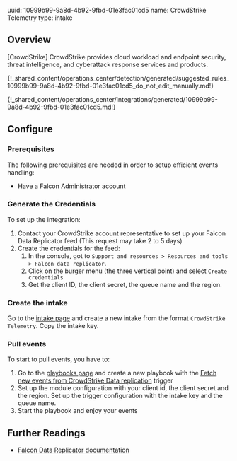 uuid: 10999b99-9a8d-4b92-9fbd-01e3fac01cd5
name: CrowdStrike Telemetry
type: intake

## Overview

[CrowdStrike] CrowdStrike provides cloud workload and endpoint security, threat intelligence, and cyberattack response services and products.

{!_shared_content/operations_center/detection/generated/suggested_rules_10999b99-9a8d-4b92-9fbd-01e3fac01cd5_do_not_edit_manually.md!}

{!_shared_content/operations_center/integrations/generated/10999b99-9a8d-4b92-9fbd-01e3fac01cd5.md!}

## Configure


### Prerequisites
The following prerequisites are needed in order to setup efficient events handling:

- Have a Falcon Administrator account

### Generate the Credentials

To set up the integration:
1. Contact your CrowdStrike account representative to set up your Falcon Data Replicator feed (This request may take 2 to 5 days)
2. Create the credentials for the feed:
   1. In the console, got to `Support and resources > Resources and tools > Falcon data replicator`.
   2. Click on the burger menu (the three vertical point) and select `Create credentials`
   3. Get the client ID, the client secret, the queue name and the region.


### Create the intake

Go to the [intake page](https://app.sekoia.io/operations/intakes) and create a new intake from the format `CrowdStrike Telemetry`. Copy the intake key.


### Pull events

To start to pull events, you have to:

1. Go to the [playbooks page](https://app.sekoia.io/operations/playbooks) and create a new playbook with the [Fetch new events from CrowdStrike Data replication](../../../automate/library/crowdstrike.md) trigger
2. Set up the module configuration with your client id, the client secret and the region. Set up the trigger configuration with the intake key and the queue name.
3. Start the playbook and enjoy your events

## Further Readings

- [Falcon Data Replicator documentation](https://falcon.eu-1.crowdstrike.com/documentation/9/falcon-data-replicator#falcon-data-replicator-setup)
